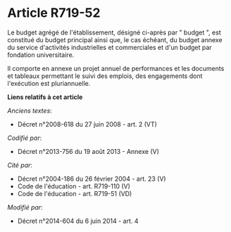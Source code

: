 # Article R719-52

Le budget agrégé de l'établissement, désigné ci-après par " budget ", est constitué du budget principal ainsi que, le cas
échéant, du budget annexe du service d'activités industrielles et commerciales et d'un budget par fondation universitaire. 

Il comporte en annexe un projet annuel de performances et les documents et tableaux permettant le suivi des emplois,
des engagements dont l'exécution est pluriannuelle.

**Liens relatifs à cet article**

_Anciens textes_:

  - Décret n°2008-618 du 27 juin 2008 - art. 2 (VT)

_Codifié par_:

  - Décret n°2013-756 du 19 août 2013 -  Annexe (V)

_Cité par_:

  - Décret n°2004-186 du 26 février 2004 - art. 23 (V)
  - Code de l'éducation - art. R719-110 (V)
  - Code de l'éducation - art. R719-51 (VD)

_Modifié par_:

  - Décret n°2014-604 du 6 juin 2014 - art. 4
